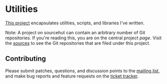 # Utilities

[This project](https://sr.ht/~ficd/utils/) encapsulates utilities, scripts, and
libraries I've written.

Note: A project on sourcehut can contain an arbitrary number of Git
repositories. If you're reading this, you are on the central _project page_.
Visit the [sources](https://sr.ht/~ficd/utils/sources) to see the Git
repositories that are filed under this project.

## Contributing

Please submit patches, questions, and discussion points to the
[mailing list](https://lists.sr.ht/~ficd/utils), and make bug reports and
feature requests on the [ticket tracker](https://todo.sr.ht/~ficd/utils).

